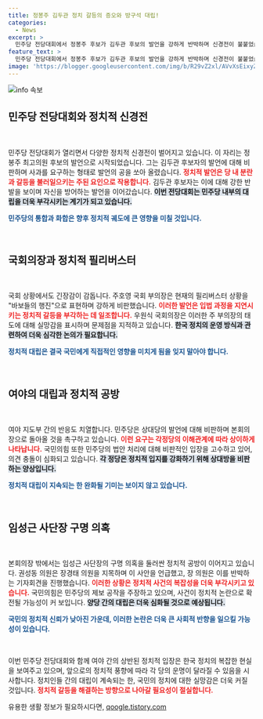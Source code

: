 ```yaml
---
title: 정봉주 김두관 정치 갈등의 증오와 방구석 대립!
categories:
  - News
excerpt: >
  민주당 전당대회에서 정봉주 후보가 김두관 후보의 발언을 강하게 반박하며 신경전이 불붙었습니다. 김두관 후보는 입장을 고수하며 더욱 강한 발언을 이어갔고, 이재명 후보는 높은 지지율을 기록하며 당의 결속을 강조했습니다. 정치적 긴장이 고조되는 가운데, 국회에서는 여야 간 격돌이 계속되고 있습니다.
feature_text: >
  민주당 전당대회에서 정봉주 후보가 김두관 후보의 발언을 강하게 반박하며 신경전이 불붙었습니다. 김두관 후보는 입장을 고수하며 더욱 강한 발언을 이어갔고, 이재명 후보는 높은 지지율을 기록하며 당의 결속을 강조했습니다. 정치적 긴장이 고조되는 가운데, 국회에서는 여야 간 격돌이 계속되고 있습니다.
image: 'https://blogger.googleusercontent.com/img/b/R29vZ2xl/AVvXsEixyZcFfHzMRdzZMjFBmAUKJYCLCGyLL1o632UiGVXcaFdKo_bkvkuCioo0uUKlGfBVcT3P84aROyZIXSBEx3Aw5nCQ3pTgDom1WDC4m8eifvWiAmWEEVb4x6G_l8C0QH225ldMjyaFvpxGEBGNO37VmDTDMHGhJPq73UglMfDca1-0aw/s1600/blogspot.png'
---
```


<p><img src="https://blogger.googleusercontent.com/img/b/R29vZ2xl/AVvXsEixyZcFfHzMRdzZMjFBmAUKJYCLCGyLL1o632UiGVXcaFdKo_bkvkuCioo0uUKlGfBVcT3P84aROyZIXSBEx3Aw5nCQ3pTgDom1WDC4m8eifvWiAmWEEVb4x6G_l8C0QH225ldMjyaFvpxGEBGNO37VmDTDMHGhJPq73UglMfDca1-0aw/s1600/blogspot.png" alt="info 속보" /></p>

<h2 data-ke-size="size26">민주당 전당대회와 정치적 신경전</h2>

<p data-ke-size="size16">&nbsp;</p>

<p>민주당 전당대회가 열리면서 다양한 정치적 신경전이 벌어지고 있습니다. 이 자리는 정봉주 최고의원 후보의 발언으로 시작되었습니다. 그는 김두관 후보자의 발언에 대해 비판하며 사과를 요구하는 형태로 발언의 공을 쏘아 올렸습니다. <b><span style="color: #ee2323;">정치적 발언은 당 내 분란과 갈등을 불러일으키는 주된 요인으로 작용합니다.</span></b> 김두관 후보자는 이에 대해 강한 반발을 보이며 자신을 방어하는 발언을 이어갔습니다. <b><span style="background-color: #21538527;">이번 전당대회는 민주당 내부의 대립을 더욱 부각시키는 계기가 되고 있습니다.</span></b> </p>

<p><b><span style="color: #1a5490;">민주당의 통합과 화합은 향후 정치적 궤도에 큰 영향을 미칠 것입니다.</span></b>  </p>

<p data-ke-size="size16">&nbsp;</p>

<h2 data-ke-size="size26">국회의장과 정치적 필리버스터</h2>

<p data-ke-size="size16">&nbsp;</p>

<p>국회 상황에서도 긴장감이 감돕니다. 주호영 국회 부의장은 현재의 필리버스터 상황을 "바보들의 행진"으로 표현하며 강하게 비판했습니다. <b><span style="color: #ee2323;">이러한 발언은 입법 과정을 지연시키는 정치적 갈등을 부각하는 데 일조합니다.</span></b> 우원식 국회의장은 이러한 주 부의장의 태도에 대해 실망감을 표시하며 문제점을 지적하고 있습니다. <b><span style="background-color: #21538527;">한국 정치의 운영 방식과 관련하여 더욱 심각한 논의가 필요합니다.</span></b> </p>

<p><b><span style="color: #1a5490;">정치적 대립은 결국 국민에게 직접적인 영향을 미치게 됨을 잊지 말아야 합니다.</span></b> </p>

<p data-ke-size="size16">&nbsp;</p>

<h2 data-ke-size="size26">여야의 대립과 정치적 공방</h2>

<p data-ke-size="size16">&nbsp;</p>

<p>여야 지도부 간의 반응도 치열합니다. 민주당은 상대당의 발언에 대해 비판하며 본회의장으로 돌아올 것을 촉구하고 있습니다. <b><span style="color: #ee2323;">이런 요구는 각정당의 이해관계에 따라 상이하게 나타납니다.</span></b> 국민의힘 또한 민주당의 법안 처리에 대해 비판적인 입장을 고수하고 있어, 의견 충돌이 심화되고 있습니다. <b><span style="background-color: #21538527;">각 정당은 정치적 입지를 강화하기 위해 상대방을 비판하는 양상입니다.</span></b> </p>

<p><b><span style="color: #1a5490;">정치적 대립이 지속되는 한 완화될 기미는 보이지 않고 있습니다.</span></b> </p>

<p data-ke-size="size16">&nbsp;</p>

<h2 data-ke-size="size26">임성근 사단장 구명 의혹</h2>

<p data-ke-size="size16">&nbsp;</p>

<p>본회의장 밖에서는 임성근 사단장의 구명 의혹을 둘러싼 정치적 공방이 이어지고 있습니다. 권성동 의원은 장경태 의원을 지목하며 이 사안을 언급했고, 장 의원은 이를 반박하는 기자회견을 진행했습니다. <b><span style="color: #ee2323;">이러한 상황은 정치적 사건의 복잡성을 더욱 부각시키고 있습니다.</span></b> 국민의힘은 민주당의 제보 공작을 주장하고 있으며, 사건이 정치적 논란으로 확전될 가능성이 커 보입니다. <b><span style="background-color: #21538527;">양당 간의 대립은 더욱 심화될 것으로 예상됩니다.</span></b> </p>

<p><b><span style="color: #1a5490;">국민의 정치적 신뢰가 낮아진 가운데, 이러한 논란은 더욱 큰 사회적 반향을 일으킬 가능성이 있습니다.</span></b> </p>

<p data-ke-size="size16">&nbsp;</p>

<p>이번 민주당 전당대회와 함께 여야 간의 상반된 정치적 입장은 한국 정치의 복잡한 현실을 보여주고 있으며, 앞으로의 정치적 풍향에 따라 각 당의 운명이 달라질 수 있음을 시사합니다. 정치인들 간의 대립이 계속되는 한, 국민의 정치에 대한 실망감은 더욱 커질 것입니다. <b><span style="color: #ee2323;">정치적 갈등을 해결하는 방향으로 나아갈 필요성이 절실합니다.</span></b></p>
유용한 생활 정보가 필요하시다면, <a href="https://qoogle.tistory.com" rel="dofollow">qoogle.tistory.com</a>


